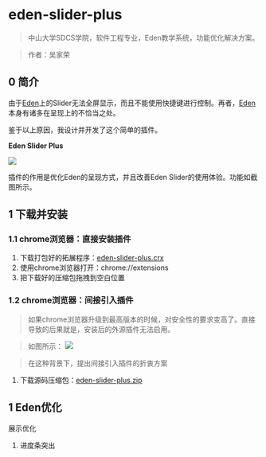 # eden-slider-plus

> 中山大学SDCS学院，软件工程专业，Eden教学系统，功能优化解决方案。

> 作者：吴家荣

## 0 简介

由于[Eden](http://eden.sysu.edu.cn/)上的Slider无法全屏显示，而且不能使用快捷键进行控制。再者，[Eden](http://eden.sysu.edu.cn/)本身有诸多在呈现上的不恰当之处。

鉴于以上原因，我设计并开发了这个简单的插件。

**Eden Slider Plus**

![](http://ww1.sinaimg.cn/large/ed796d65jw1f1q2b8cuinj208v08j74u.jpg)

插件的作用是优化Eden的呈现方式，并且改善Eden Slider的使用体验。功能如截图所示。

## 1 下载并安装

### 1.1 chrome浏览器：直接安装插件

1. 下载打包好的拓展程序：[eden-slider-plus.crx](https://github.com/wujr5/eden-slider-plus/raw/master/eden-slider-plus.crx)
2. 使用chrome浏览器打开：chrome://extensions
3. 把下载好的压缩包拖拽到空白位置

### 1.2 chrome浏览器：间接引入插件

> 如果chrome浏览器升级到最高版本的时候，对安全性的要求变高了。直接导致的后果就是，安装后的外源插件无法启用。

> 如图所示：
> ![](http://ww4.sinaimg.cn/large/ed796d65jw1f1q2hyvfyuj20wc06pmy8.jpg)

> 在这种背景下，提出间接引入插件的折衷方案

1. 下载源码压缩包：[eden-slider-plus.zip]()

## 1 Eden优化

展示优化

1. 进度条突出
 

